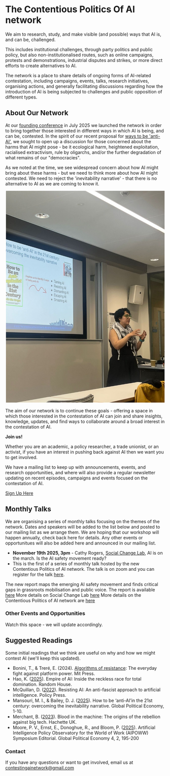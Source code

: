 # The Contentious Politics Of AI network
We aim to research, study, and make visible (and possible) ways that AI is, and can be, challenged. 

This includes institutional challenges, through party politics and public policy, but also non-institutionalised routes, such as online campaigns, protests and demonstrations, industrial disputes and strikes, or more direct efforts to create alternatives to AI. 

The network is a place to share details of ongoing forms of AI-related contestation, including campaigns, events, talks, research initiatives, organising actions, and generally facilitating discussions regarding how the introduction of AI is being subjected to challenges and public opposition of different types.


## About Our Network

At our [founding conference](https://www.birmingham.ac.uk/schools/government/events/2025/the-contentious-politics-of-ai-and-its-alternatives) in July 2025 we launched the network in order to bring together those interested in different ways in which AI is being, and can be, contested. In the spirit of our recent proposal for [ways to be 'anti-AI'](https://bristoluniversitypressdigital.com/view/journals/gpe/4/2/article-p185.xml), we sought to open up a discussion for those concerned about the harms that AI might pose - be it ecological harm, heightened exploitation, racialised extractivism, rule by oligarchs, and/or the further degradation of what remains of our "democracies". 

As we noted at the time, we see widespread concern about how AI might bring about these harms - but we need to think more about how AI might contested. We need to reject the 'inevitability narrative' - that there is no alternative to AI as we are coming to know it.

<p align="center">
  <img src="docs/assets/images/IranPresenting.jpeg" alt="Iran Mansouri presenting at our summer workshop" width="500" height="667">
</p>

The aim of our network is to continue these goals - offering a space in which those interested in the contestation of AI can join and share insights, knowledge, updates, and find ways to collaborate around a broad interest in the contestation of AI.

**Join us!**

Whether you are an academic, a policy researcher, a trade unionist, or an activist, if you have an interest in pushing back against AI then we want you to get involved. 

We have a mailing list to keep up with announcements, events, and research opportunities, and where will also provide a regular newsletter updating on recent episodes, campaigns and events focused on the contestation of AI.

[Sign Up Here](https://www.jiscmail.ac.uk/cgi-bin/wa-jisc.exe?A0=CONTENTIOUS-AI-POLITICS)


## Monthly Talks

We are organising a series of monthly talks focusing on the themes of the network. Dates and speakers will be added to the list below and posted to our mailing list as we arrange them. We are hoping that our workshop will happen annually, check back here for details. Any other events or opportunitues will also be added here and announced in our mailing list.

+ **November 19th 2025, 3pm** - Cathy Rogers, [Social Change Lab](https://www.socialchangelab.org/), AI is on the march. Is the AI safety movement ready?
+ This is the first of a series of monthly talk hosted by the new Contentious Politics of AI network. The talk is on zoom and you can register for the talk [here](https://bham-ac-uk.zoom.us/meeting/register/Zp54HtA7RD22ZDQfMyhcnQ#/registration).

The new report maps the emerging AI safety movement and finds critical gaps in grassroots mobilisation and public voice. The report is available [here](https://www.socialchangelab.org/ai-safety-movement) 
More details on Social Change Lab [here](https://www.socialchangelab.org/)
More details on the Contentious Politics of AI network are [here](https://the-contentious-politics-of-ai-network.github.io/) 

### Other Events and Opportunities

Watch this space - we will update accordingly.


## Suggested Readings
Some initial readings that we think are useful on why and how we might contest AI (we'll keep this updated).

+ Bonini, T., & Treré, E. (2024). [Algorithms of resistance](https://direct.mit.edu/books/oa-monograph/5721/Algorithms-of-ResistanceThe-Everyday-Fight-against): The everyday fight against platform power. Mit Press.
+ Hao, K. ([2025](https://www.penguin.co.uk/books/460331/empire-of-ai-by-hao-karen/9780241678923)). Empire of AI: Inside the reckless race for total domination. Random House.
+ McQuillan, D. ([2022](https://bristoluniversitypress.co.uk/resisting-ai)). Resisting AI: An anti-fascist approach to artificial intelligence. Policy Press.
+ Mansouri, M. I., & Bailey, D. J. ([2025](https://bristoluniversitypressdigital.com/view/journals/gpe/4/2/article-p185.xml)). How to be ‘anti-AI’in the 21st century: overcoming the inevitability narrative. Global Political Economy, 1-10.
+ Merchant, B. ([2023](https://www.hachette.co.uk/titles/brian-merchant/blood-in-the-machine/9780316487740/)). Blood in the machine: The origins of the rebellion against big tech. Hachette UK.
+ Moore, P. V., Ernst, E., Donoghue, R., and Bloom, P. ([2025](https://bristoluniversitypressdigital.com/view/journals/gpe/4/2/article-p195.xml)). Artificial Intelligence Policy Observatory for the World of Work (AIPOWW) Symposium Editorial. Global Political Economy 4, 2, 195-200


### Contact

If you have any questions or want to get involved, email us at contestingainetwork@gmail.com
